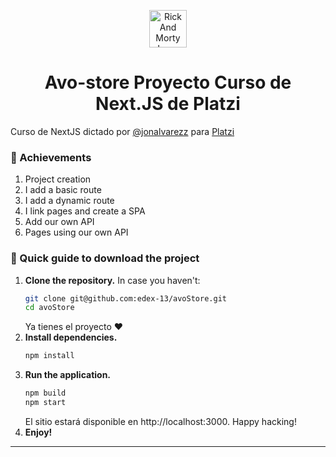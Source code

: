 <p align="center">
    <img alt="Rick And Morty Logo" src="https://static.platzi.com/media/achievements/badge-nextjs-2259fc68-f86b-486e-bc09-95311a887985.png" width="60" />
</p>
<h1 align="center">
  Avo-store Proyecto Curso de Next.JS de Platzi
</h1>

Curso de NextJS dictado por [@jonalvarezz](https://twitter.com/jonalvarezz) para [Platzi](https://platzi.com)

### 🚀 Achievements

1. Project creation
1. I add a basic route
1. I add a dynamic route
1. I link pages and create a SPA
1. Add our own API
1. Pages using our own API

### 🤖 Quick guide to download the project

1.  **Clone the repository.**
    In case you haven't: 
    ```sh
    git clone git@github.com:edex-13/avoStore.git
    cd avoStore
    ```
    Ya tienes el proyecto ❤
2.  **Install dependencies.**
    ```sh
    npm install
    ```
3.  **Run the application.**
      ```sh
      npm build
      npm start
      ```
      El sitio estará disponible en http://localhost:3000.
      Happy hacking!
4.  **Enjoy!**
--------

